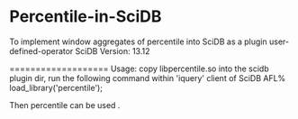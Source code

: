 Percentile-in-SciDB
===================

To implement  window aggregates of percentile into SciDB as a plugin user-defined-operator
SciDB Version: 13.12

===================
Usage:
copy libpercentile.so into the scidb plugin dir, 
run the following command within 'iquery' client of SciDB
AFL% load_library('percentile');

Then percentile can be used .

